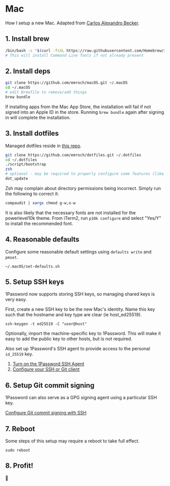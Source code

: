 # Mac

How I setup a new Mac. Adapted from [Carlos Alexandro Becker](https://github.com/caarlos0/macOS).

## 1. Install brew

```sh
/bin/bash -c "$(curl -fsSL https://raw.githubusercontent.com/Homebrew/install/master/install.sh)"
# This will install Command Line Tools if not already present
```

## 2. Install deps

```sh
git clone https://github.com/emroch/macOS.git ~/.macOS
cd ~/.macOS
# edit Brewfile to remove/add things
brew bundle
```

If installing apps from the Mac App Store, the installation will fail if not
signed into an Apple ID in the store. Running `brew bundle` again after
signing in will complete the installation.

## 3. Install dotfiles
Managed dotfiles reside in [this repo](https://github.com/emroch/dotfiles).

```sh
git clone https://github.com/emroch/dotfiles.git ~/.dotfiles
cd ~/.dotfiles
./script/bootstrap
zsh
# optional - may be required to properly configure some features (like vim)
dot_update
```

Zsh may complain about directory permissions being incorrect. Simply run the
following to correct it:
```sh
compaudit | xargs chmod g-w,o-w
```

It is also likely that the necessary fonts are not installed for the
powerlevel10k theme. From iTerm2, run `p10k configure` and select "Yes/Y" to
install the recommended font.

## 4. Reasonable defaults
Configure some reasonable default settings using `defaults write` and `pmset`.

```console
~/.macOS/set-defaults.sh
```

## 5. Setup SSH keys

1Password now supports storing SSH keys, so managing shared keys is very easy.

First, create a new SSH key to be the new Mac's identity. Name this key such that
the hostname and key type are clear (ie host_ed25519).
```console
ssh-keygen -t ed25519 -C "user@host"
```

Optionally, import the machine-specific key to 1Password. This will make it easy
to add the public key to other hosts, but is not required.

Also set up 1Password's SSH agent to provide access to the personal `id_25519`
key. 

1. [Turn on the 1Password SSH Agent](https://developer.1password.com/docs/ssh/get-started#step-3-turn-on-the-1password-ssh-agent)
2. [Configure your SSH or Git client](https://developer.1password.com/docs/ssh/get-started#step-4-configure-your-ssh-or-git-client)

## 6. Setup Git commit signing

1Password can also serve as a GPG signing agent using a particular SSH key.

[Configure Git commit signing with SSH](https://developer.1password.com/docs/ssh/git-commit-signing)

## 7. Reboot

Some steps of this setup may require a reboot to take full effect.

```console
sudo reboot
```

## 8. Profit!

:beers:
